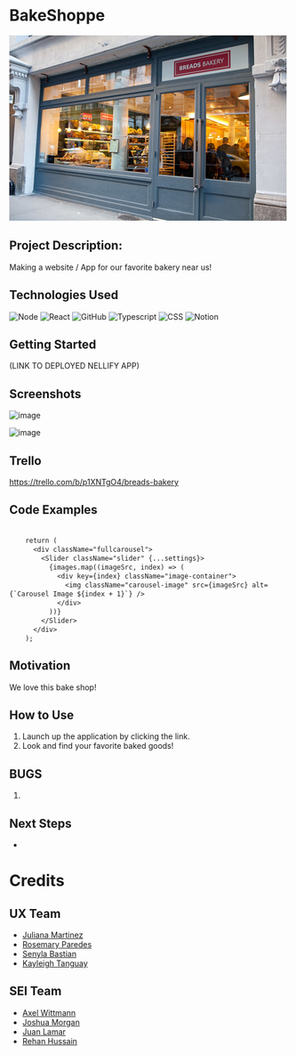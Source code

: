 # BakeShoppe

![image](https://github.com/AxelLWitt/BakeShoppe/blob/axel-body/home.jpeg)

## Project Description: 

Making a website / App for our favorite bakery near us!


## Technologies Used

![Node](https://img.shields.io/badge/ts--node-3178C6?style=for-the-badge&logo=ts-node&logoColor=white)
![React](https://img.shields.io/badge/react-%2320232a.svg?style=for-the-badge&logo=react&logoColor=%2361DAFB)
![GitHub](https://img.shields.io/badge/github-%23121011.svg?style=for-the-badge&logo=github&logoColor=white)
![Typescript](https://img.shields.io/badge/TypeScript-007ACC?style=for-the-badge&logo=typescript&logoColor=white)
![CSS](https://img.shields.io/badge/CSS3-1572B6?style=for-the-badge&logo=css3&logoColor=white)
![Notion](https://img.shields.io/badge/Notion-000000?style=for-the-badge&logo=notion&logoColor=white)


## Getting Started

(LINK TO DEPLOYED NELLIFY APP)

## Screenshots

![image]()

![image]()

## Trello

https://trello.com/b/p1XNTgO4/breads-bakery

## Code Examples

```const images = [image1, image2, image3, image4];

    return (
      <div className="fullcarousel">
        <Slider className="slider" {...settings}>
          {images.map((imageSrc, index) => (
            <div key={index} className="image-container">
              <img className="carousel-image" src={imageSrc} alt={`Carousel Image ${index + 1}`} />
            </div>
          ))}
        </Slider>
      </div>
    );
```


## Motivation

We love this bake shop!

## How to Use
1. Launch up the application by clicking the link.
2. Look and find your favorite baked goods!


## BUGS 
1. 

## Next Steps
* 

# Credits 
## UX Team

- [Juliana Martinez](https://www.linkedin.com/in/juliana-martinez-ux-designer/)
- [Rosemary Paredes](https://www.linkedin.com/in/rosemarypv/)
- [Senyla Bastian](https://www.linkedin.com/in/senyla-bastian/)
- [Kayleigh Tanguay](https://www.linkedin.com/in/kayleigh-tanguay-264875231/)



## SEI Team

- [Axel Wittmann](https://www.linkedin.com/in/axel-wittmann-1b0a3b1b9/)
- [Joshua Morgan](https://www.linkedin.com/in/joshmorgan1992/)
- [Juan Lamar](https://www.linkedin.com/in/juanlamar/)
- [Rehan Hussain](https://www.linkedin.com/in/rehan-hussain-371697279/)

